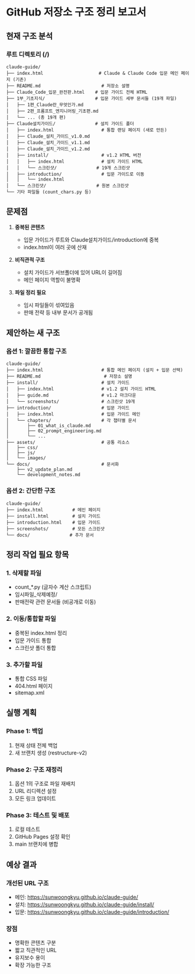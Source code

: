 # GitHub 저장소 구조 정리 보고서

## 현재 구조 분석

### 루트 디렉토리 (/)
```
claude-guide/
├── index.html                     # Claude & Claude Code 입문 메인 페이지 (기존)
├── README.md                       # 저장소 설명
├── Claude_Code_입문_완전판.html    # 입문 가이드 전체 HTML
├── 1부_기초지식/                   # 입문 가이드 세부 문서들 (19개 파일)
│   ├── 1편_Claude란_무엇인가.md
│   ├── 2편_프롬프트_엔지니어링_기초편.md
│   └── ... (총 19개 편)
├── Claude설치가이드/               # 설치 가이드 폴더
│   ├── index.html                  # 통합 랜딩 페이지 (새로 만든)
│   ├── Claude_설치_가이드_v1.0.md
│   ├── Claude_설치_가이드_v1.1.md
│   ├── Claude_설치_가이드_v1.2.md
│   ├── install/                    # v1.2 HTML 버전
│   │   ├── index.html              # 설치 가이드 HTML
│   │   └── 스크린샷/               # 19개 스크린샷
│   ├── introduction/               # 입문 가이드로 이동
│   │   └── index.html
│   └── 스크린샷/                   # 원본 스크린샷
└── 기타 파일들 (count_chars.py 등)
```

## 문제점

1. **중복된 콘텐츠**
   - 입문 가이드가 루트와 Claude설치가이드/introduction에 중복
   - index.html이 여러 곳에 산재

2. **비직관적 구조**
   - 설치 가이드가 서브폴더에 있어 URL이 길어짐
   - 메인 페이지 역할이 불명확

3. **파일 정리 필요**
   - 임시 파일들이 섞여있음
   - 판매 전략 등 내부 문서가 공개됨

## 제안하는 새 구조

### 옵션 1: 깔끔한 통합 구조
```
claude-guide/
├── index.html                      # 통합 메인 페이지 (설치 + 입문 선택)
├── README.md                        # 저장소 설명
├── install/                        # 설치 가이드
│   ├── index.html                  # v1.2 설치 가이드 HTML
│   ├── guide.md                    # v1.2 마크다운
│   └── screenshots/                # 스크린샷 19개
├── introduction/                   # 입문 가이드
│   ├── index.html                  # 입문 가이드 메인
│   └── chapters/                   # 각 챕터별 문서
│       ├── 01_what_is_claude.md
│       ├── 02_prompt_engineering.md
│       └── ...
├── assets/                         # 공통 리소스
│   ├── css/
│   ├── js/
│   └── images/
└── docs/                           # 문서화
    ├── v2_update_plan.md
    └── development_notes.md
```

### 옵션 2: 간단한 구조
```
claude-guide/
├── index.html           # 메인 페이지
├── install.html         # 설치 가이드
├── introduction.html    # 입문 가이드
├── screenshots/         # 모든 스크린샷
└── docs/               # 추가 문서
```

## 정리 작업 필요 항목

### 1. 삭제할 파일
- count_*.py (글자수 계산 스크립트)
- 임시파일_삭제예정/
- 판매전략 관련 문서들 (비공개로 이동)

### 2. 이동/통합할 파일
- 중복된 index.html 정리
- 입문 가이드 통합
- 스크린샷 폴더 통합

### 3. 추가할 파일
- 통합 CSS 파일
- 404.html 페이지
- sitemap.xml

## 실행 계획

### Phase 1: 백업
1. 현재 상태 전체 백업
2. 새 브랜치 생성 (restructure-v2)

### Phase 2: 구조 재정리
1. 옵션 1의 구조로 파일 재배치
2. URL 리디렉션 설정
3. 모든 링크 업데이트

### Phase 3: 테스트 및 배포
1. 로컬 테스트
2. GitHub Pages 설정 확인
3. main 브랜치에 병합

## 예상 결과

### 개선된 URL 구조
- 메인: https://sunwoongkyu.github.io/claude-guide/
- 설치: https://sunwoongkyu.github.io/claude-guide/install/
- 입문: https://sunwoongkyu.github.io/claude-guide/introduction/

### 장점
- 명확한 콘텐츠 구분
- 짧고 직관적인 URL
- 유지보수 용이
- 확장 가능한 구조